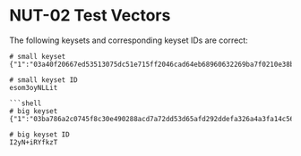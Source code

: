 # NUT-02 Test Vectors
The following keysets and corresponding keyset IDs are correct:
```shell
# small keyset
{"1":"03a40f20667ed53513075dc51e715ff2046cad64eb68960632269ba7f0210e38bc","2":"03fd4ce5a16b65576145949e6f99f445f8249fee17c606b688b504a849cdc452de","4":"02648eccfa4c026960966276fa5a4cae46ce0fd432211a4f449bf84f13aa5f8303","8":"02fdfd6796bfeac490cbee12f778f867f0a2c68f6508d17c649759ea0dc3547528"}

# small keyset ID
esom3oyNLLit

```shell
# big keyset
{"1":"03ba786a2c0745f8c30e490288acd7a72dd53d65afd292ddefa326a4a3fa14c566","2":"03361cd8bd1329fea797a6add1cf1990ffcf2270ceb9fc81eeee0e8e9c1bd0cdf5","4":"036e378bcf78738ddf68859293c69778035740e41138ab183c94f8fee7572214c7","8":"03909d73beaf28edfb283dbeb8da321afd40651e8902fcf5454ecc7d69788626c0","16":"028a36f0e6638ea7466665fe174d958212723019ec08f9ce6898d897f88e68aa5d","32":"03a97a40e146adee2687ac60c2ba2586a90f970de92a9d0e6cae5a4b9965f54612","64":"03ce86f0c197aab181ddba0cfc5c5576e11dfd5164d9f3d4a3fc3ffbbf2e069664","128":"0284f2c06d938a6f78794814c687560a0aabab19fe5e6f30ede38e113b132a3cb9","256":"03b99f475b68e5b4c0ba809cdecaae64eade2d9787aa123206f91cd61f76c01459","512":"03d4db82ea19a44d35274de51f78af0a710925fe7d9e03620b84e3e9976e3ac2eb","1024":"031fbd4ba801870871d46cf62228a1b748905ebc07d3b210daf48de229e683f2dc","2048":"0276cedb9a3b160db6a158ad4e468d2437f021293204b3cd4bf6247970d8aff54b","4096":"02fc6b89b403ee9eb8a7ed457cd3973638080d6e04ca8af7307c965c166b555ea2","8192":"0320265583e916d3a305f0d2687fcf2cd4e3cd03a16ea8261fda309c3ec5721e21","16384":"036e41de58fdff3cb1d8d713f48c63bc61fa3b3e1631495a444d178363c0d2ed50","32768":"0365438f613f19696264300b069d1dad93f0c60a37536b72a8ab7c7366a5ee6c04","65536":"02408426cfb6fc86341bac79624ba8708a4376b2d92debdf4134813f866eb57a8d","131072":"031063e9f11c94dc778c473e968966eac0e70b7145213fbaff5f7a007e71c65f41","262144":"02f2a3e808f9cd168ec71b7f328258d0c1dda250659c1aced14c7f5cf05aab4328","524288":"038ac10de9f1ff9395903bb73077e94dbf91e9ef98fd77d9a2debc5f74c575bc86","1048576":"0203eaee4db749b0fc7c49870d082024b2c31d889f9bc3b32473d4f1dfa3625788","2097152":"033cdb9d36e1e82ae652b7b6a08e0204569ec7ff9ebf85d80a02786dc7fe00b04c","4194304":"02c8b73f4e3a470ae05e5f2fe39984d41e9f6ae7be9f3b09c9ac31292e403ac512","8388608":"025bbe0cfce8a1f4fbd7f3a0d4a09cb6badd73ef61829dc827aa8a98c270bc25b0","16777216":"037eec3d1651a30a90182d9287a5c51386fe35d4a96839cf7969c6e2a03db1fc21","33554432":"03280576b81a04e6abd7197f305506476f5751356b7643988495ca5c3e14e5c262","67108864":"03268bfb05be1dbb33ab6e7e00e438373ca2c9b9abc018fdb452d0e1a0935e10d3","134217728":"02573b68784ceba9617bbcc7c9487836d296aa7c628c3199173a841e7a19798020","268435456":"0234076b6e70f7fbf755d2227ecc8d8169d662518ee3a1401f729e2a12ccb2b276","536870912":"03015bd88961e2a466a2163bd4248d1d2b42c7c58a157e594785e7eb34d880efc9","1073741824":"02c9b076d08f9020ebee49ac8ba2610b404d4e553a4f800150ceb539e9421aaeee","2147483648":"034d592f4c366afddc919a509600af81b489a03caf4f7517c2b3f4f2b558f9a41a","4294967296":"037c09ecb66da082981e4cbdb1ac65c0eb631fc75d85bed13efb2c6364148879b5","8589934592":"02b4ebb0dda3b9ad83b39e2e31024b777cc0ac205a96b9a6cfab3edea2912ed1b3","17179869184":"026cc4dacdced45e63f6e4f62edbc5779ccd802e7fabb82d5123db879b636176e9","34359738368":"02b2cee01b7d8e90180254459b8f09bbea9aad34c3a2fd98c85517ecfc9805af75","68719476736":"037a0c0d564540fc574b8bfa0253cca987b75466e44b295ed59f6f8bd41aace754","137438953472":"021df6585cae9b9ca431318a713fd73dbb76b3ef5667957e8633bca8aaa7214fb6","274877906944":"02b8f53dde126f8c85fa5bb6061c0be5aca90984ce9b902966941caf963648d53a","549755813888":"029cc8af2840d59f1d8761779b2496623c82c64be8e15f9ab577c657c6dd453785","1099511627776":"03e446fdb84fad492ff3a25fc1046fb9a93a5b262ebcd0151caa442ea28959a38a","2199023255552":"02d6b25bd4ab599dd0818c55f75702fde603c93f259222001246569018842d3258","4398046511104":"03397b522bb4e156ec3952d3f048e5a986c20a00718e5e52cd5718466bf494156a","8796093022208":"02d1fb9e78262b5d7d74028073075b80bb5ab281edcfc3191061962c1346340f1e","17592186044416":"030d3f2ad7a4ca115712ff7f140434f802b19a4c9b2dd1c76f3e8e80c05c6a9310","35184372088832":"03e325b691f292e1dfb151c3fb7cad440b225795583c32e24e10635a80e4221c06","70368744177664":"03bee8f64d88de3dee21d61f89efa32933da51152ddbd67466bef815e9f93f8fd1","140737488355328":"0327244c9019a4892e1f04ba3bf95fe43b327479e2d57c25979446cc508cd379ed","281474976710656":"02fb58522cd662f2f8b042f8161caae6e45de98283f74d4e99f19b0ea85e08a56d","562949953421312":"02adde4b466a9d7e59386b6a701a39717c53f30c4810613c1b55e6b6da43b7bc9a","1125899906842624":"038eeda11f78ce05c774f30e393cda075192b890d68590813ff46362548528dca9","2251799813685248":"02ec13e0058b196db80f7079d329333b330dc30c000dbdd7397cbbc5a37a664c4f","4503599627370496":"02d2d162db63675bd04f7d56df04508840f41e2ad87312a3c93041b494efe80a73","9007199254740992":"0356969d6aef2bb40121dbd07c68b6102339f4ea8e674a9008bb69506795998f49","18014398509481984":"02f4e667567ebb9f4e6e180a4113bb071c48855f657766bb5e9c776a880335d1d6","36028797018963968":"0385b4fe35e41703d7a657d957c67bb536629de57b7e6ee6fe2130728ef0fc90b0","72057594037927936":"02b2bc1968a6fddbcc78fb9903940524824b5f5bed329c6ad48a19b56068c144fd","144115188075855872":"02e0dbb24f1d288a693e8a49bc14264d1276be16972131520cf9e055ae92fba19a","288230376151711744":"03efe75c106f931a525dc2d653ebedddc413a2c7d8cb9da410893ae7d2fa7d19cc","576460752303423488":"02c7ec2bd9508a7fc03f73c7565dc600b30fd86f3d305f8f139c45c404a52d958a","1152921504606846976":"035a6679c6b25e68ff4e29d1c7ef87f21e0a8fc574f6a08c1aa45ff352c1d59f06","2305843009213693952":"033cdc225962c052d485f7cfbf55a5b2367d200fe1fe4373a347deb4cc99e9a099","4611686018427387904":"024a4b806cf413d14b294719090a9da36ba75209c7657135ad09bc65328fba9e6f","9223372036854775808":"0377a6fe114e291a8d8e991627c38001c8305b23b9e98b1c7b1893f5cd0dda6cad"}

# big keyset ID
I2yN+iRYfkzT
```
